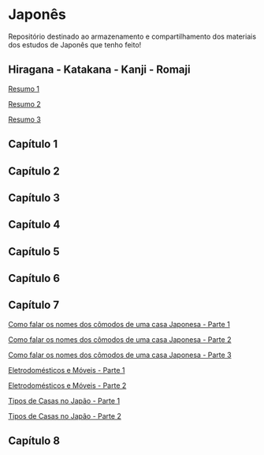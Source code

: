 # Japonês
Repositório destinado ao armazenamento e compartilhamento dos materiais dos estudos de Japonês que tenho feito!

## Hiragana - Katakana - Kanji - Romaji

[Resumo 1](https://github.com/cissagatto/Japones/blob/main/Resumos/hira-kata-roma-1.pdf)

[Resumo 2](https://github.com/cissagatto/Japones/blob/main/Resumos/hira-kata-roma-2.pdf)

[Resumo 3](https://github.com/cissagatto/Japones/blob/main/Resumos/hira-kata-roma-3.pdf)

## Capítulo 1

## Capítulo 2

## Capítulo 3

## Capítulo 4

## Capítulo 5

## Capítulo 6

## Capítulo 7

[Como falar os nomes dos cômodos de uma casa Japonesa - Parte 1](https://github.com/cissagatto/Japones/blob/main/Resumos/ninhon-no-Ie-Parte1.png)

[Como falar os nomes dos cômodos de uma casa Japonesa - Parte 2](https://github.com/cissagatto/Japones/blob/main/Resumos/ninhon-no-Ie-Parte2.png)

[Como falar os nomes dos cômodos de uma casa Japonesa - Parte 3](https://github.com/cissagatto/Japones/blob/main/Resumos/ninhon-no-Ie-Parte3.png)

[Eletrodomésticos e Móveis - Parte 1](https://github.com/cissagatto/Japones/blob/main/Resumos/kaden-kadu-1.png)

[Eletrodomésticos e Móveis - Parte 2](https://github.com/cissagatto/Japones/blob/main/Resumos/kaden-kadu-2.png)

[Tipos de Casas no Japão - Parte 1]()

[Tipos de Casas no Japão - Parte 2](https://github.com/cissagatto/Japones/blob/main/Resumos/doona-shurui-no-ie.png)


## Capítulo 8
